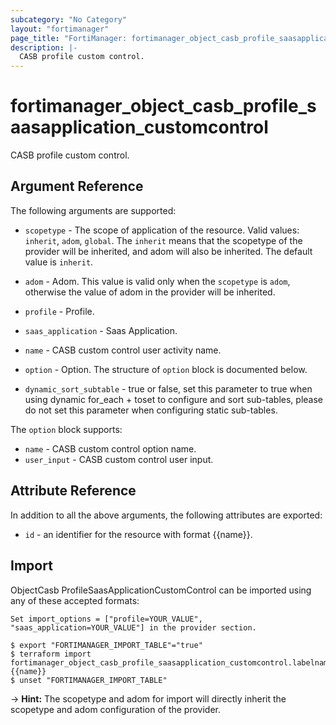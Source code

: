 ```yaml
---
subcategory: "No Category"
layout: "fortimanager"
page_title: "FortiManager: fortimanager_object_casb_profile_saasapplication_customcontrol"
description: |-
  CASB profile custom control.
---
```


# fortimanager_object_casb_profile_saasapplication_customcontrol
CASB profile custom control.

## Argument Reference


The following arguments are supported:

* `scopetype` - The scope of application of the resource. Valid values: `inherit`, `adom`, `global`. The `inherit` means that the scopetype of the provider will be inherited, and adom will also be inherited. The default value is `inherit`.
* `adom` - Adom. This value is valid only when the `scopetype` is `adom`, otherwise the value of adom in the provider will be inherited.
* `profile` - Profile.
* `saas_application` - Saas Application.

* `name` - CASB custom control user activity name.
* `option` - Option. The structure of `option` block is documented below.
* `dynamic_sort_subtable` - true or false, set this parameter to true when using dynamic for_each + toset to configure and sort sub-tables, please do not set this parameter when configuring static sub-tables.

The `option` block supports:

* `name` - CASB custom control option name.
* `user_input` - CASB custom control user input.


## Attribute Reference

In addition to all the above arguments, the following attributes are exported:
* `id` - an identifier for the resource with format {{name}}.

## Import

ObjectCasb ProfileSaasApplicationCustomControl can be imported using any of these accepted formats:
```
Set import_options = ["profile=YOUR_VALUE", "saas_application=YOUR_VALUE"] in the provider section.

$ export "FORTIMANAGER_IMPORT_TABLE"="true"
$ terraform import fortimanager_object_casb_profile_saasapplication_customcontrol.labelname {{name}}
$ unset "FORTIMANAGER_IMPORT_TABLE"
```
-> **Hint:** The scopetype and adom for import will directly inherit the scopetype and adom configuration of the provider.
